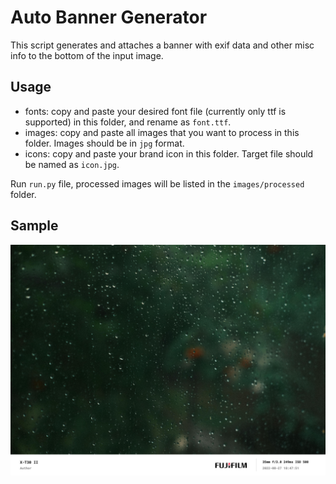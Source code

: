 # Auto Banner Generator

This script generates and attaches a banner with exif data and other misc info to the bottom of the input image.

## Usage

- fonts: copy and paste your desired font file (currently only ttf is supported) in this folder, and rename as `font.ttf`.
- images: copy and paste all images that you want to process in this folder. Images should be in `jpg` format.
- icons: copy and paste your brand icon in this folder. Target file should be named as `icon.jpg`.

Run `run.py` file, processed images will be listed in the `images/processed` folder.

## Sample

![sample image](samples/sample.jpg)